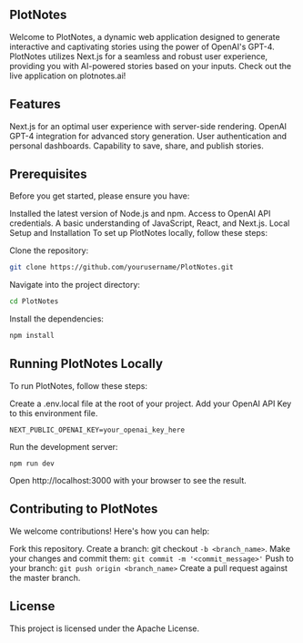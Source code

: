 ## PlotNotes
Welcome to PlotNotes, a dynamic web application designed to generate interactive and captivating stories using the power of OpenAI's GPT-4. PlotNotes utilizes Next.js for a seamless and robust user experience, providing you with AI-powered stories based on your inputs. Check out the live application on plotnotes.ai!

## Features
Next.js for an optimal user experience with server-side rendering.
OpenAI GPT-4 integration for advanced story generation.
User authentication and personal dashboards.
Capability to save, share, and publish stories.

## Prerequisites
Before you get started, please ensure you have:

Installed the latest version of Node.js and npm.
Access to OpenAI API credentials.
A basic understanding of JavaScript, React, and Next.js.
Local Setup and Installation
To set up PlotNotes locally, follow these steps:

Clone the repository:
``` bash
git clone https://github.com/yourusername/PlotNotes.git
```
Navigate into the project directory:
```bash
cd PlotNotes
```
Install the dependencies:
```bash
npm install
```

## Running PlotNotes Locally
To run PlotNotes, follow these steps:

  Create a .env.local file at the root of your project. Add your OpenAI API Key to this environment file.

```
NEXT_PUBLIC_OPENAI_KEY=your_openai_key_here
```
Run the development server:

```
npm run dev
```
Open http://localhost:3000 with your browser to see the result.


## Contributing to PlotNotes
We welcome contributions! Here's how you can help:

Fork this repository.
Create a branch: git checkout `-b <branch_name>`.
Make your changes and commit them: `git commit -m '<commit_message>'`
Push to your branch: `git push origin <branch_name>`
Create a pull request against the master branch.


## License
This project is licensed under the Apache License.
